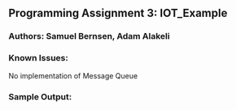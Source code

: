 ## Programming Assignment 3: IOT_Example
### Authors: Samuel Bernsen, Adam Alakeli

### Known Issues:
No implementation of Message Queue

### Sample Output:
